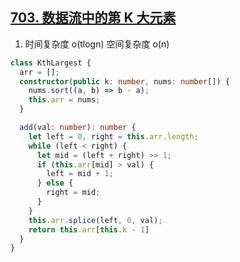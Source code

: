 ## [703. 数据流中的第 K 大元素](https://leetcode.cn/problems/kth-largest-element-in-a-stream/)

1. 时间复杂度 o(tlogn) 空间复杂度 o(n)
```ts
class KthLargest {
  arr = [];
  constructor(public k: number, nums: number[]) {
    nums.sort((a, b) => b - a);
    this.arr = nums;
  }

  add(val: number): number {
    let left = 0, right = this.arr.length;
    while (left < right) {
      let mid = (left + right) >> 1;
      if (this.arr[mid] > val) {
        left = mid + 1;
      } else {
        right = mid;
      }
    }
    this.arr.splice(left, 0, val);
    return this.arr[this.k - 1]
  }
}
```